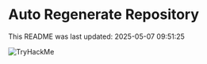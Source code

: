 # Auto Regenerate Repository

This README was last updated: 2025-05-07 09:51:25

 ![TryHackMe](https://tryhackme.com/badge/533634)
